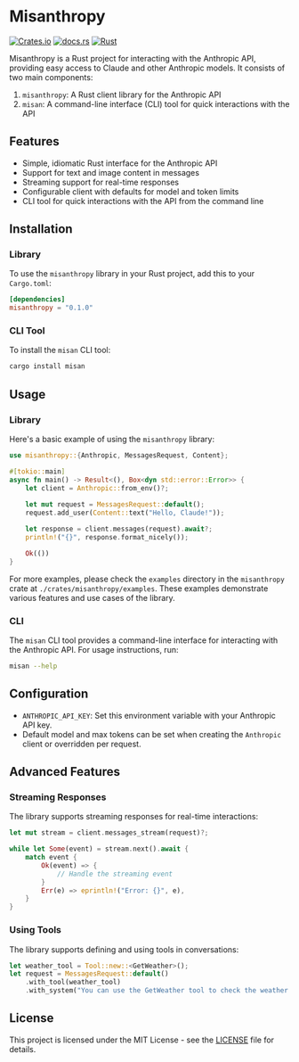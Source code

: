 # Misanthropy

[![Crates.io](https://img.shields.io/crates/v/misanthropy)](https://crates.io/crates/misanthropy)
[![docs.rs](https://img.shields.io/docsrs/misanthropy)](https://docs.rs/misanthropy)
[![Rust](https://img.shields.io/badge/rust-1.75%2B-blue.svg?logo=rust)](https://www.rust-lang.org)


Misanthropy is a Rust project for interacting with the Anthropic API, providing easy access to Claude and other Anthropic models. It consists of two main components:

1. `misanthropy`: A Rust client library for the Anthropic API
2. `misan`: A command-line interface (CLI) tool for quick interactions with the API

## Features

- Simple, idiomatic Rust interface for the Anthropic API
- Support for text and image content in messages
- Streaming support for real-time responses
- Configurable client with defaults for model and token limits
- CLI tool for quick interactions with the API from the command line

## Installation

### Library

To use the `misanthropy` library in your Rust project, add this to your `Cargo.toml`:

```toml
[dependencies]
misanthropy = "0.1.0"
```

### CLI Tool

To install the `misan` CLI tool:

```bash
cargo install misan
```

## Usage

### Library

Here's a basic example of using the `misanthropy` library:

```rust
use misanthropy::{Anthropic, MessagesRequest, Content};

#[tokio::main]
async fn main() -> Result<(), Box<dyn std::error::Error>> {
    let client = Anthropic::from_env()?;
    
    let mut request = MessagesRequest::default();
    request.add_user(Content::text("Hello, Claude!"));

    let response = client.messages(request).await?;
    println!("{}", response.format_nicely());

    Ok(())
}
```

For more examples, please check the `examples` directory in the `misanthropy`
crate at `./crates/misanthropy/examples`. These examples demonstrate various
features and use cases of the library.

### CLI

The `misan` CLI tool provides a command-line interface for interacting with the
Anthropic API. For usage instructions, run:

```bash
misan --help
```

## Configuration

- `ANTHROPIC_API_KEY`: Set this environment variable with your Anthropic API key.
- Default model and max tokens can be set when creating the `Anthropic` client or overridden per request.

## Advanced Features

### Streaming Responses

The library supports streaming responses for real-time interactions:

```rust
let mut stream = client.messages_stream(request)?;

while let Some(event) = stream.next().await {
    match event {
        Ok(event) => {
            // Handle the streaming event
        }
        Err(e) => eprintln!("Error: {}", e),
    }
}
```

### Using Tools

The library supports defining and using tools in conversations:

```rust
let weather_tool = Tool::new::<GetWeather>();
let request = MessagesRequest::default()
    .with_tool(weather_tool)
    .with_system("You can use the GetWeather tool to check the weather.");
```

## License

This project is licensed under the MIT License - see the [LICENSE](LICENSE) file for details.
